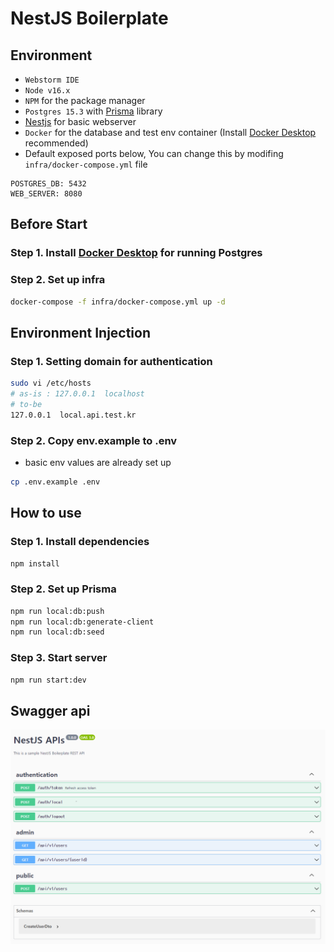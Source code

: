 # NestJS Boilerplate

## Environment

- `Webstorm IDE`
- `Node v16.x`
- `NPM` for the package manager
- `Postgres 15.3` with [Prisma](https://www.prisma.io/) library
- [Nestjs](https://github.com/nestjs/nest) for basic webserver
- `Docker` for the database and test env container (Install [Docker Desktop](https://www.docker.com/products/docker-desktop/) recommended)
- Default exposed ports below, You can change this by modifing `infra/docker-compose.yml` file

```
POSTGRES_DB: 5432
WEB_SERVER: 8080
```

## Before Start

### Step 1. Install [Docker Desktop](https://www.docker.com/products/docker-desktop/) for running Postgres

### Step 2. Set up infra

```bash
docker-compose -f infra/docker-compose.yml up -d
```

## Environment Injection

### Step 1. Setting domain for authentication

```bash
sudo vi /etc/hosts
# as-is : 127.0.0.1  localhost
# to-be
127.0.0.1  local.api.test.kr
```

### Step 2. Copy env.example to .env

- basic env values are already set up

```bash
cp .env.example .env
```

## How to use

### Step 1. Install dependencies

```bash
npm install
```

### Step 2. Set up Prisma

```bash
npm run local:db:push
npm run local:db:generate-client
npm run local:db:seed
```

### Step 3. Start server

```bash
npm run start:dev
```

## Swagger api

![Alt text](image.png)
